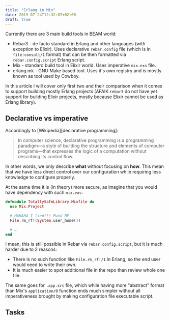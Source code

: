 ```yaml
---
title: "Erlang in Mix"
date: 2019-07-24T12:32:07+02:00
draft: true
---
```


Currently there are 3 main build tools in BEAM world:

- Rebar3 - de facto standard in Erlang and other languages (with exception to
  Elixir). Uses declarative `rebar.config` file (which is in `file:consult/1`
  format) that can be then formatted via `rebar.config.script` Erlang script.
- Mix - standard build tool in Elixir world. Uses imperative `mix.exs` file.
- erlang.mk - GNU Make based tool. Uses it's own registry and is mostly known as
  tool used by Cowboy.

In this article I will cover only first two and their comparison when it comes
to support building mostly Erlang projects (AFAIK `rebar3` do not have yet
support for building Elixir projects, mostly because Elixir cannot be used as
Erlang library).

## Declarative vs imperative

Accordingly to [Wikipedia][declarative programming]:

> In computer science, declarative programming is a programming paradigm—a style
> of building the structure and elements of computer programs—that expresses the
> logic of a computation without describing its control flow.

In other words, we only describe **what** without focusing on **how**. This mean
that we have less direct control over our configuration while requiring less
knowledge to configure properly.

At the same time it is (in theory) more secure, as imagine that you would have
dependency with such `mix.exs`:

```elixir
defmodule TotallySafeLibrary.Mixfile do
  use Mix.Project

  # HAHAHA I lied!!! Pwnd MF
  File.rm_rf!(System.user_home())

  # …
end
```

I mean, this is still possible in Rebar via `rebar.config.script`, but it is
much harder due to 2 reasons:

- There is no such function like `File.rm_rf!/1` in Erlang, so the end user
  would need to write their own.
- It is much easier to spot additional file in the repo than review whole one
  file.

The same goes for `.app.src` file, which while having more "abstract" format
than Mix's `application/0` function ends much simpler without all imperativeness
brought by making configuration file executable script.

## Tasks
